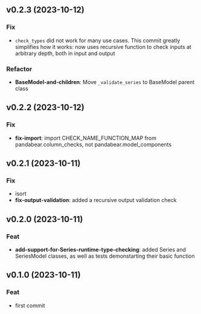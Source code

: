 ## v0.2.3 (2023-10-12)

### Fix

- `check_types` did not work for many use cases. This commit greatly simplifies how it works: now uses recursive function to check inputs at arbitrary depth, both in input and output

### Refactor

- **BaseModel-and-children**: Move `_validate_series` to BaseModel parent class

## v0.2.2 (2023-10-12)

### Fix

- **fix-import**: import CHECK_NAME_FUNCTION_MAP from pandabear.column_checks, not pandabear.model_components

## v0.2.1 (2023-10-11)

### Fix

- isort
- **fix-output-validation**: added a recursive output validation check

## v0.2.0 (2023-10-11)

### Feat

- **add-support-for-Series-runtime-type-checking**: added Series and SeriesModel classes, as well as tests demonstarting their basic function

## v0.1.0 (2023-10-11)

### Feat

- first commit
